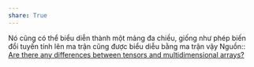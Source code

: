 ```yaml
---
share: True
---
```

Nó cũng có thể biểu diễn thành một mảng đa chiều, giống như phép biến đổi tuyến tính lên ma trận cũng được biểu diễu bằng ma trận vậy
Nguồn:: [Are there any differences between tensors and multidimensional arrays?](https://math.stackexchange.com/a/1134859/157643)